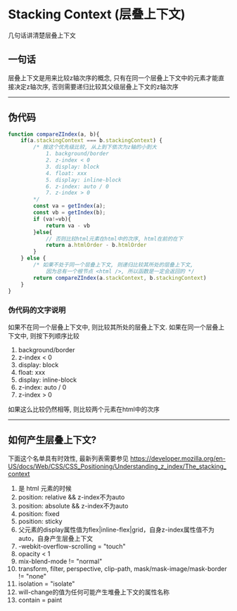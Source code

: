 # Stacking Context (层叠上下文)

几句话讲清楚层叠上下文

## 一句话

层叠上下文是用来比较z轴次序的概念, 只有在同一个层叠上下文中的元素才能直接决定z轴次序, 否则需要递归比较其父级层叠上下文的z轴次序

---

## 伪代码

``` js
function compareZIndex(a, b){
	if(a.stackingContext === b.stackingContext) {
		/* 按这个优先级比较, 从上到下依次为z轴的小到大
            1. background/border
            2. z-index < 0
            3. display: block
            4. float: xxx
            5. display: inline-block
            6. z-index: auto / 0
            7. z-index > 0
		*/
		const va = getIndex(a);
		const vb = getIndex(b);
		if (va!=vb){
			return va - vb
		}else{
			// 否则比较html元素在html中的次序, html在前的在下
			return a.htmlOrder - b.htmlOrder
		}
	} else {
		/* 如果不处于同一个层叠上下文, 则递归比较其所处的层叠上下文,
 			因为总有一个根节点 <html />, 所以函数是一定会返回的 */
		return compareZIndex(a.stackContext, b.stackingContext)
	}
}
```
### 伪代码的文字说明 

如果不在同一个层叠上下文中, 则比较其所处的层叠上下文.
如果在同一个层叠上下文中, 则按下列顺序比较

1. background/border
2. z-index < 0
3. display: block
4. float: xxx
5. display: inline-block
6. z-index: auto / 0
7. z-index > 0

如果这么比较仍然相等, 则比较两个元素在html中的次序

---

## 如何产生层叠上下文? 

下面这个名单具有时效性, 最新列表需要参见 https://developer.mozilla.org/en-US/docs/Web/CSS/CSS_Positioning/Understanding_z_index/The_stacking_context

1. 是 html 元素的时候
2. position: relative && z-index不为auto
3. position: absolute && z-index不为auto
4. position: fixed
5. position: sticky
6. 父元素的display属性值为flex|inline-flex|grid，自身z-index属性值不为auto，自身产生层叠上下文
7. -webkit-overflow-scrolling = "touch"
8. opacity < 1
9. mix-blend-mode != "normal"
10. transform, filter, perspective, clip-path, mask/mask-image/mask-border != "none"
11. isolation = "isolate"
12. will-change的值为任何可能产生堆叠上下文的属性名称
13. contain = paint

